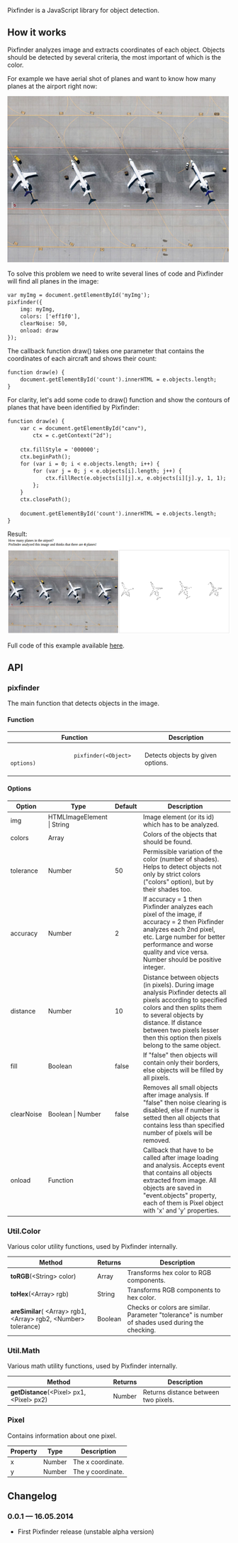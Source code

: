 Pixfinder is a JavaScript library for object detection.

## How it works

Pixfinder analyzes image and extracts coordinates of each object. Objects should be detected by several criteria, the most important of which is the color.

For example we have aerial shot of planes and want to know how many planes at the airport right now:

<img src="https://raw.githubusercontent.com/AndreyGeonya/pixfinder/master/examples/planes/img.jpg" />

To solve this problem we need to write several lines of code and Pixfinder will find all planes in the image:

    var myImg = document.getElementById('myImg');
    pixfinder({
        img: myImg,
        colors: ['eff1f0'],
        clearNoise: 50,
        onload: draw
    });

The callback function draw() takes one parameter that contains the coordinates of each aircraft and shows their count:

    function draw(e) {
        document.getElementById('count').innerHTML = e.objects.length;
    }

For clarity, let's add some code to draw() function and show the contours of planes that have been identified by Pixfinder:

    function draw(e) {
        var c = document.getElementById("canv"),
            ctx = c.getContext("2d");

        ctx.fillStyle = '000000';
        ctx.beginPath();
        for (var i = 0; i < e.objects.length; i++) {
            for (var j = 0; j < e.objects[i].length; j++) {
                ctx.fillRect(e.objects[i][j].x, e.objects[i][j].y, 1, 1);   
            };
        }
        ctx.closePath();

        document.getElementById('count').innerHTML = e.objects.length;
    }

Result:
<img src="https://raw.githubusercontent.com/AndreyGeonya/pixfinder/master/examples/planes/screenshot.png" />

Full code of this example available [here](https://github.com/AndreyGeonya/pixfinder/blob/master/examples/planes/index.html).

## API

### pixfinder

The main function that detects objects in the image.

#### Function

<table>
    <thead>
        <tr>
            <th>Function</th>
            <th>Description</th>
        </tr>
    </thead>
    <tbody>
        <tr>
            <td>
                <code>
                    pixfinder(&lt;Object&gt; options)
                </code>
            </td>
            <td>
                Detects objects by given options.
            </td>
        </tr>
    </tbody>
</table>

#### Options

<table>
    <thead>
        <tr>
            <th>Option</th>
            <th>Type</th>
            <th>Default</th>
            <th>Description</th>
        </tr>
    </thead>
    <tbody>
        <tr>
            <td>img</td>
            <td>HTMLImageElement | String</td>
            <td></td>
            <td>Image element (or its id) which has to be analyzed.</td>
        </tr>
        <tr>
            <td>colors</td>
            <td>Array</td>
            <td></td>
            <td>Colors of the objects that should be found.</td>
        </tr>
        <tr>
            <td>tolerance</td>
            <td>Number</td>
            <td>50</td>
            <td>Permissible variation of the color (number of shades). Helps to detect objects not only by strict colors ("colors" option), but by their shades too.</td>
        </tr>
        <tr>
            <td>accuracy</td>
            <td>Number</td>
            <td>2</td>
            <td>If accuracy = 1 then Pixfinder analyzes each pixel of the image, if accuracy = 2 then Pixfinder analyzes each 2nd pixel, etc. Large number for better performance and worse quality and vice versa. Number should be positive integer.</td>
        </tr>
        <tr>
            <td>distance</td>
            <td>Number</td>
            <td>10</td>
            <td>Distance between objects (in pixels). During image analysis Pixfinder detects all pixels according to specified colors and then splits them to several objects by distance. If distance between two pixels lesser then this option then pixels belong to the same object.</td>
        </tr>
        <tr>
            <td>fill</td>
            <td>Boolean</td>
            <td>false</td>
            <td>If "false" then objects will contain only their borders, else objects will be filled by all pixels.</td>
        </tr>
        <tr>
            <td>clearNoise</td>
            <td>Boolean | Number</td>
            <td>false</td>
            <td>Removes all small objects after image analysis. If "false" then noise clearing is disabled, else if number is setted then all objects that contains less than specified number of pixels will be removed.</td>
        </tr>
        <tr>
            <td>onload</td>
            <td>Function</td>
            <td></td>
            <td>Callback that have to be called after image loading and analysis. Accepts event that contains all objects extracted from image. All objects are saved in "event.objects" property, each of them is Pixel object with 'x' and 'y' properties.</td>
        </tr>        
    </tbody>
</table>

### Util.Color

Various color utility functions, used by Pixfinder internally.

<table>
    <thead>
        <tr>
            <th>Method</th>
            <th>Returns</th>
            <th>Description</th>
        </tr>
    </thead>
    <tbody>
        <tr>
            <td><b>toRGB</b>(&lt;String&gt; color)</code></td>
            <td>Array</td>
            <td>Transforms hex color to RGB components.</td>
        </tr>
        <tr>
            <td><b>toHex</b>(&lt;Array&gt; rgb)</code></td>
            <td>String</td>
            <td>Transforms RGB components to hex color.</td>
        </tr>
        <tr>
            <td><b>areSimilar</b>( &lt;Array&gt; rgb1, &lt;Array&gt; rgb2, &lt;Number&gt; tolerance)</code></td>
            <td>Boolean</td>
            <td>Checks or colors are similar. Parameter "tolerance" is number of shades used during the checking.</td>
        </tr>
    </tbody>
</table>

### Util.Math

Various math utility functions, used by Pixfinder internally.

<table>
    <thead>
        <tr>
            <th>Method</th>
            <th>Returns</th>
            <th>Description</th>
        </tr>
    </thead>
    <tbody>
        <tr>
            <td><b>getDistance</b>(&lt;Pixel&gt; px1, &lt;Pixel&gt; px2)</code></td>
            <td>Number</td>
            <td>Returns distance between two pixels.</td>
        </tr>
    </tbody>
</table>

### Pixel

Contains information about one pixel.

<table>
    <thead>
        <tr>
            <th>Property</th>
            <th>Type</th>
            <th>Description</th>
        </tr>
    </thead>
    <tbody>
        <tr>
            <td>x</td>
            <td>Number</td>
            <td>The x coordinate.</td>
        </tr>
        <tr>
            <td>y</td>
            <td>Number</td>
            <td>The y coordinate.</td>
        </tr>
    </tbody>
</table>

## Changelog

### 0.0.1 &mdash; 16.05.2014

* First Pixfinder release (unstable alpha version)